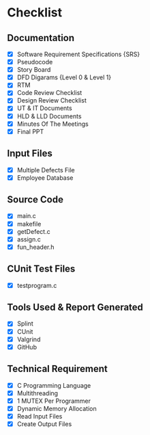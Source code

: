# Checklist
## Documentation
- [x] Software Requirement Specifications {SRS}
- [x] Pseudocode
- [x] Story Board
- [x] DFD Digarams {Level 0 & Level 1}
- [x] RTM
- [x] Code Review Checklist
- [x] Design Review Checklist
- [x] UT & IT Documents
- [x] HLD & LLD Documents
- [x] Minutes Of The Meetings
- [x] Final PPT  

## Input Files
- [x] Multiple Defects File
- [x] Employee Database

## Source Code
- [x] main.c
- [x] makefile
- [x] getDefect.c
- [x] assign.c
- [x] fun_header.h  

## CUnit Test Files
- [x] testprogram.c

## Tools Used & Report Generated
- [x] Splint
- [x] CUnit
- [x] Valgrind
- [x] GitHub

## Technical Requirement
- [x] C Programming Language
- [x] Multithreading
- [x] 1 MUTEX Per Programmer
- [x] Dynamic Memory Allocation
- [x] Read Input Files
- [x] Create Output Files
